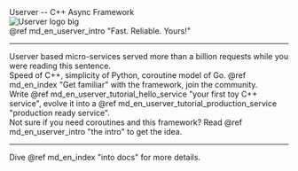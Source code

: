 
<div class="landing-description">Userver -- C++ Async Framework</div>


<img src='logo.svg' class='landing-logo' alt='Userver logo big'/>


<div class="landing-motto">@ref md_en_userver_intro "Fast. Reliable. Yours!"</div>

---

<div class="landing-container">
  <div class="landing-intro-left">Userver based micro-services served more than a billion requests while you were reading this sentence.</div>
  <div class="landing-intro-right">Speed of C++, simplicity of Python, coroutine model of Go. @ref md_en_index "Get familiar" with the framework, join the community.</div>
</div>


<div class="landing-container">
  <div class="landing-intro-left">Write @ref md_en_userver_tutorial_hello_service "your first toy C++ service", evolve it into a @ref md_en_userver_tutorial_production_service "production ready service". </div>
  <div class="landing-intro-right">Not sure if you need coroutines and this framework? Read @ref md_en_userver_intro "the intro" to get the idea.</div>
</div>

---

<div class="landing-container">
  <div class="landing-intro-center">Dive @ref md_en_index "into docs" for more details.</div>
</div>

